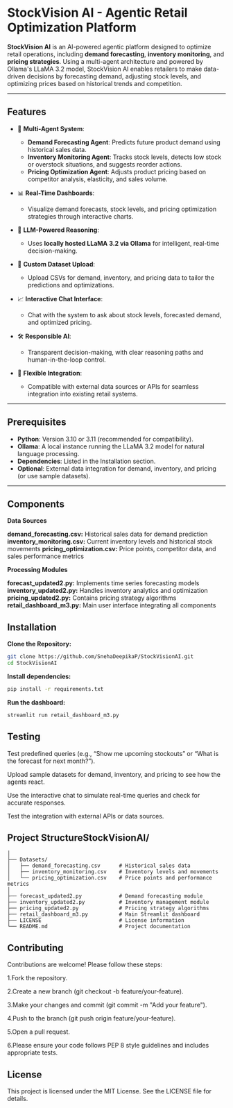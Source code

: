 # StockVision AI - Agentic Retail Optimization Platform

**StockVision AI** is an AI-powered agentic platform designed to optimize retail operations, including **demand forecasting**, **inventory monitoring**, and **pricing strategies**. Using a multi-agent architecture and powered by Ollama's LLaMA 3.2 model, StockVision AI enables retailers to make data-driven decisions by forecasting demand, adjusting stock levels, and optimizing prices based on historical trends and competition.

---

## Features

- 🧠 **Multi-Agent System**:
  - **Demand Forecasting Agent**: Predicts future product demand using historical sales data.
  - **Inventory Monitoring Agent**: Tracks stock levels, detects low stock or overstock situations, and suggests reorder actions.
  - **Pricing Optimization Agent**: Adjusts product pricing based on competitor analysis, elasticity, and sales volume.

- 📊 **Real-Time Dashboards**:
  - Visualize demand forecasts, stock levels, and pricing optimization strategies through interactive charts.

- 🧠 **LLM-Powered Reasoning**:
  - Uses **locally hosted LLaMA 3.2 via Ollama** for intelligent, real-time decision-making.

- 🔄 **Custom Dataset Upload**:
  - Upload CSVs for demand, inventory, and pricing data to tailor the predictions and optimizations.

- 📈 **Interactive Chat Interface**:
  - Chat with the system to ask about stock levels, forecasted demand, and optimized pricing.

- 🛠 **Responsible AI**:
  - Transparent decision-making, with clear reasoning paths and human-in-the-loop control.

- 🧠 **Flexible Integration**:
  - Compatible with external data sources or APIs for seamless integration into existing retail systems.

---

## Prerequisites

- **Python**: Version 3.10 or 3.11 (recommended for compatibility).
- **Ollama**: A local instance running the LLaMA 3.2 model for natural language processing.
- **Dependencies**: Listed in the Installation section.
- **Optional**: External data integration for demand, inventory, and pricing (or use sample datasets).

---
## Components
**Data Sources**

**demand_forecasting.csv:** Historical sales data for demand prediction
**inventory_monitoring.csv:** Current inventory levels and historical stock movements
**pricing_optimization.csv:** Price points, competitor data, and sales performance metrics

**Processing Modules**

**forecast_updated2.py:** Implements time series forecasting models
**inventory_updated2.py:** Handles inventory analytics and optimization
**pricing_updated2.py:** Contains pricing strategy algorithms
**retail_dashboard_m3.py:** Main user interface integrating all components

## Installation

**Clone the Repository:**
```bash
git clone https://github.com/SnehaDeepikaP/StockVisionAI.git
cd StockVisionAI
```
**Install dependencies:**
```bash
pip install -r requirements.txt
```
**Run the dashboard:**
```bash
streamlit run retail_dashboard_m3.py
```

## Testing
Test predefined queries (e.g., “Show me upcoming stockouts” or “What is the forecast for next month?”).

Upload sample datasets for demand, inventory, and pricing to see how the agents react.

Use the interactive chat to simulate real-time queries and check for accurate responses.

Test the integration with external APIs or data sources.

## Project StructureStockVisionAI/
```
│
├── Datasets/
│   ├── demand_forecasting.csv      # Historical sales data
│   ├── inventory_monitoring.csv    # Inventory levels and movements
│   └── pricing_optimization.csv    # Price points and performance metrics
│
├── forecast_updated2.py            # Demand forecasting module
├── inventory_updated2.py           # Inventory management module
├── pricing_updated2.py             # Pricing strategy algorithms
├── retail_dashboard_m3.py          # Main Streamlit dashboard
├── LICENSE                         # License information
└── README.md                       # Project documentation
```
## Contributing
Contributions are welcome! Please follow these steps:

1.Fork the repository.

2.Create a new branch (git checkout -b feature/your-feature).

3.Make your changes and commit (git commit -m "Add your feature").

4.Push to the branch (git push origin feature/your-feature).

5.Open a pull request.

6.Please ensure your code follows PEP 8 style guidelines and includes appropriate tests.

## License
This project is licensed under the MIT License. See the LICENSE file for details.
